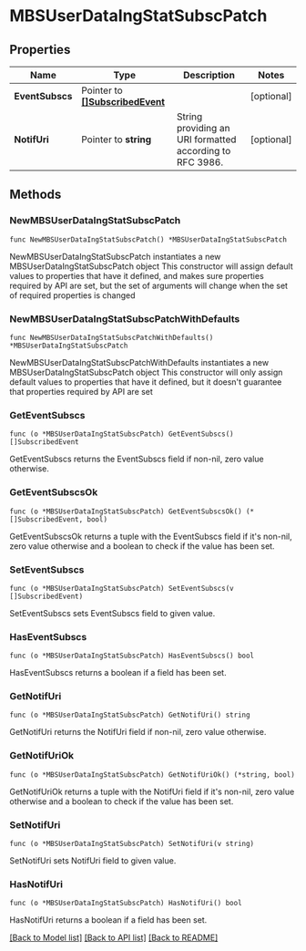 # MBSUserDataIngStatSubscPatch

## Properties

Name | Type | Description | Notes
------------ | ------------- | ------------- | -------------
**EventSubscs** | Pointer to [**[]SubscribedEvent**](SubscribedEvent.md) |  | [optional] 
**NotifUri** | Pointer to **string** | String providing an URI formatted according to RFC 3986. | [optional] 

## Methods

### NewMBSUserDataIngStatSubscPatch

`func NewMBSUserDataIngStatSubscPatch() *MBSUserDataIngStatSubscPatch`

NewMBSUserDataIngStatSubscPatch instantiates a new MBSUserDataIngStatSubscPatch object
This constructor will assign default values to properties that have it defined,
and makes sure properties required by API are set, but the set of arguments
will change when the set of required properties is changed

### NewMBSUserDataIngStatSubscPatchWithDefaults

`func NewMBSUserDataIngStatSubscPatchWithDefaults() *MBSUserDataIngStatSubscPatch`

NewMBSUserDataIngStatSubscPatchWithDefaults instantiates a new MBSUserDataIngStatSubscPatch object
This constructor will only assign default values to properties that have it defined,
but it doesn't guarantee that properties required by API are set

### GetEventSubscs

`func (o *MBSUserDataIngStatSubscPatch) GetEventSubscs() []SubscribedEvent`

GetEventSubscs returns the EventSubscs field if non-nil, zero value otherwise.

### GetEventSubscsOk

`func (o *MBSUserDataIngStatSubscPatch) GetEventSubscsOk() (*[]SubscribedEvent, bool)`

GetEventSubscsOk returns a tuple with the EventSubscs field if it's non-nil, zero value otherwise
and a boolean to check if the value has been set.

### SetEventSubscs

`func (o *MBSUserDataIngStatSubscPatch) SetEventSubscs(v []SubscribedEvent)`

SetEventSubscs sets EventSubscs field to given value.

### HasEventSubscs

`func (o *MBSUserDataIngStatSubscPatch) HasEventSubscs() bool`

HasEventSubscs returns a boolean if a field has been set.

### GetNotifUri

`func (o *MBSUserDataIngStatSubscPatch) GetNotifUri() string`

GetNotifUri returns the NotifUri field if non-nil, zero value otherwise.

### GetNotifUriOk

`func (o *MBSUserDataIngStatSubscPatch) GetNotifUriOk() (*string, bool)`

GetNotifUriOk returns a tuple with the NotifUri field if it's non-nil, zero value otherwise
and a boolean to check if the value has been set.

### SetNotifUri

`func (o *MBSUserDataIngStatSubscPatch) SetNotifUri(v string)`

SetNotifUri sets NotifUri field to given value.

### HasNotifUri

`func (o *MBSUserDataIngStatSubscPatch) HasNotifUri() bool`

HasNotifUri returns a boolean if a field has been set.


[[Back to Model list]](../README.md#documentation-for-models) [[Back to API list]](../README.md#documentation-for-api-endpoints) [[Back to README]](../README.md)


